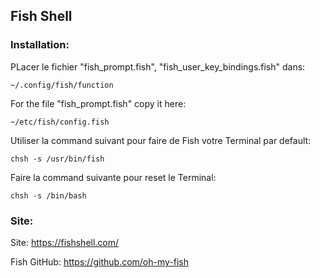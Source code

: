 ## Fish Shell
### Installation:

PLacer le fichier "fish_prompt.fish", "fish_user_key_bindings.fish" dans:
```shell
~/.config/fish/function
```
For the file "fish_prompt.fish" copy it here:
```shell
~/etc/fish/config.fish
```

Utiliser la command suivant pour faire de Fish votre Terminal par default:
```shell
chsh -s /usr/bin/fish
```

Faire la command suivante pour reset le Terminal:
```shell
chsh -s /bin/bash
```
### Site:
Site: https://fishshell.com/

Fish GitHub: https://github.com/oh-my-fish


